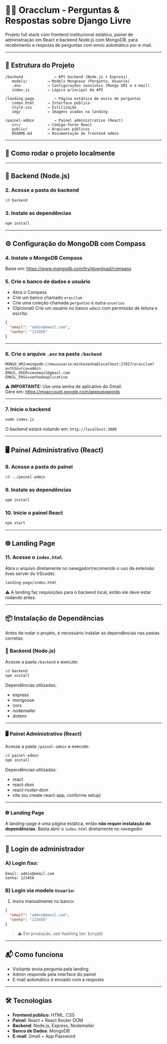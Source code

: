 # 🧙‍♂️ Oracclum - Perguntas & Respostas sobre Django Livre

Projeto full stack com frontend institucional estático, painel de administração em React e backend Node.js com MongoDB, para recebimento e resposta de perguntas com envio automático por e-mail.

---

## 📁 Estrutura do Projeto

```
/backend              → API backend (Node.js + Express)
   models/         → Models Mongoose (Pergunta, Usuario)
   .env            → Configurações sensíveis (Mongo URI e e-mail)
   index.js        → Lógica principal da API

/landing-page         → Página estática de envio de perguntas
   index.html      → Interface pública
   style.css       → Estilização
   img/            → Imagens usadas na landing

/painel-admin         → Painel administrativo (React)
   src/            → Código-fonte React
   public/         → Arquivos públicos
   README.md       → Documentação do frontend admin
```

---

## 🚀 Como rodar o projeto localmente


---

## 🔧 Backend (Node.js)

### 2. Acesse a pasta do backend

```bash
cd backend
```

### 3. Instale as dependências

```bash
npm install
```

---

## ⚙️ Configuração do MongoDB com Compass

### 4. Instale o MongoDB Compass

Baixe em: https://www.mongodb.com/try/download/compass

### 5. Crie o banco de dados e usuário

- Abra o Compass
- Crie um banco chamado `oracclum`
- Crie uma coleção chamada `perguntas` e outra `usuarios`
- (Opcional) Crie um usuário no banco `admin` com permissão de leitura e escrita:

```json
{
  "email": "admin@email.com",
  "senha": "123456"
}
```

---

### 6. Crie o arquivo `.env` na pasta `/backend`

```env
MONGO_URI=mongodb://meuusuario:minhasenha@localhost:27017/oracclum?authSource=admin
EMAIL_USER=seuemail@gmail.com
EMAIL_PASS=senhadeaplicativo
```

⚠️ **IMPORTANTE:** Use uma senha de aplicativo do Gmail.  
Gere em: https://myaccount.google.com/apppasswords

---

### 7. Inicie o backend

```bash
node index.js
```

O backend estará rodando em: `http://localhost:3000`

---

## 🖥️ Painel Administrativo (React)

### 8. Acesse a pasta do painel

```bash
cd ../painel-admin
```

### 9. Instale as dependências

```bash
npm install
```

### 10. Inicie o painel React

```bash
npm start
```


---

## 🌐 Landing Page

### 11. Acesse o `index.html`

Abra o arquivo diretamente no navegador(recomendo o uso da extensão lives server do VScode):

```bash
landing-page/index.html
```

⚠️ A landing faz requisições para o backend local, então ele deve estar rodando antes.

---

## 📦 Instalação de Dependências

Antes de rodar o projeto, é necessário instalar as dependências nas pastas corretas:

### 🔧 Backend (Node.js)

Acesse a pasta `/backend` e execute:

```bash
cd backend
npm install
```

Dependências utilizadas:
- express
- mongoose
- cors
- nodemailer
- dotenv

---

### 🖥️ Painel Administrativo (React)

Acesse a pasta `/painel-admin` e execute:

```bash
cd painel-admin
npm install
```

Dependências utilizadas:
- react
- react-dom
- react-router-dom
- vite (ou create-react-app, conforme setup)

---

### 🌐 Landing Page

A landing-page é uma página estática, então **não requer instalação de dependências**. Basta abrir o `index.html` diretamente no navegador.

---

## 👤 Login de administrador

### A) Login fixo:

```
Email: admin@email.com
Senha: 123456
```

### B) Login via modelo `Usuario`:

1. Insira manualmente no banco:

```json
{
  "email": "admin@email.com",
  "senha": "123456"
}
```

> ⚠️ Em produção, use hashing (ex: bcrypt)

---

## 📬 Como funciona

- Visitante envia pergunta pela landing
- Admin responde pela interface do painel
- E-mail automático é enviado com a resposta

---

## 🛠️ Tecnologias

- **Frontend público**: HTML, CSS
- **Painel**: React + React Router DOM
- **Backend**: Node.js, Express, Nodemailer
- **Banco de Dados**: MongoDB
- **E-mail**: Gmail + App Password
